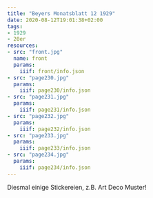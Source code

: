 ```yaml
---
title: "Beyers Monatsblatt 12 1929"
date: 2020-08-12T19:01:38+02:00
tags:
- 1929
- 20er
resources:
- src: "front.jpg"
  name: front
  params:
    iiif: front/info.json
- src: "page230.jpg"
  params:
    iiif: page230/info.json
- src: "page231.jpg"
  params:
    iiif: page231/info.json
- src: "page232.jpg"
  params:
    iiif: page232/info.json
- src: "page233.jpg"
  params:
    iiif: page233/info.json
- src: "page234.jpg"
  params:
    iiif: page234/info.json
---
```

Diesmal einige Stickereien, z.B. Art Deco Muster! 
<!--more-->

